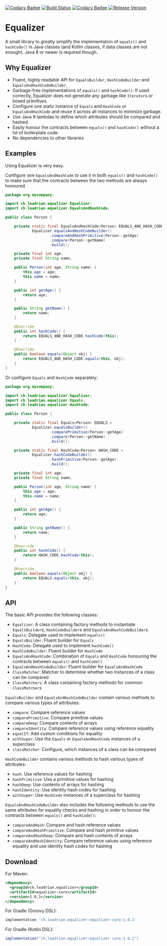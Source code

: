 [![Codacy Badge](https://api.codacy.com/project/badge/Grade/6e4827b909274d13a109be0d47dcf4d8)](https://www.codacy.com/app/Double-O-Seven/equalizer?utm_source=github.com&amp;utm_medium=referral&amp;utm_content=Double-O-Seven/equalizer&amp;utm_campaign=Badge_Grade)
[![Build Status](https://travis-ci.org/Double-O-Seven/kamp.svg?branch=master)](https://travis-ci.org/Double-O-Seven/kamp)
[![Codacy Badge](https://api.codacy.com/project/badge/Coverage/6e4827b909274d13a109be0d47dcf4d8)](https://www.codacy.com/app/Double-O-Seven/equalizer?utm_source=github.com&utm_medium=referral&utm_content=Double-O-Seven/equalizer&utm_campaign=Badge_Coverage)
[![Release Version](https://img.shields.io/maven-central/v/ch.leadrian.equalizer/equalizer-core.svg?label=release)](https://search.maven.org/search?q=g:ch.leadrian.equalizer%20AND%20a:equalizer-core)

# Equalizer

A small library to greatly simplify the implementation of `equals()` and `hashCode()` in Java classes (and Kotlin classes, if data classes are not enough).
Java 8 or newer is required though.

## Why Equalizer

*   Fluent, highly readable API for `EqualsBuilder`, `HashCodeBuilder` and `EqualsAndHashCodeBuilder`.
*   Garbage-free implementations of `equals()` and `hashCode()`: If used correctly, Equalizer does not generate any garbage like `Iterator`s or boxed primitives.
*   Configure one static instance of `Equals` and `HashCode` or `EqualsAndHashCode` and reuse it across all instances to minimize garbage.
*   Use Java 8 lambdas to define which attributes should be compared and hashed.
*   Easily honour the contracts between `equals()` and `hashCode()` without a lot of boilerplate code.
*   No dependencies to other libraries

## Examples

Using Equalizer is very easy.

Configure one `EqualsAndHashCode` to use it in both `equals()` and `hashCode()` to make sure that the contracts between the two methods are always honoured.

```java
package org.mycompany;

import ch.leadrian.equalizer.Equalizer;
import ch.leadrian.equalizer.EqualsAndHashCode;

public class Person {

    private static final EqualsAndHashCode<Person> EQUALS_AND_HASH_CODE =
            Equalizer.equalsAndHashCodeBuilder()
                    .compareAndHashPrimitive(Person::getAge)
                    .compare(Person::getName)
                    .build();

    private final int age;
    private final String name;

    public Person(int age, String name) {
        this.age = age;
        this.name = name;
    }

    public int getAge() {
        return age;
    }

    public String getName() {
        return name;
    }

    @Override
    public int hashCode() {
        return EQUALS_AND_HASH_CODE.hashCode(this);
    }

    @Override
    public boolean equals(Object obj) {
        return EQUALS_AND_HASH_CODE.equals(this, obj);
    }
}
```

Or configure `Equals` and `HashCode` separately:

```java
package org.mycompany;

import ch.leadrian.equalizer.Equalizer;
import ch.leadrian.equalizer.Equals;
import ch.leadrian.equalizer.HashCode;

public class Person {

    private static final Equals<Person> EQUALS = 
            Equalizer.equalsBuilder()
                    .comparePrimitive(Person::getAge)
                    .compare(Person::getName)
                    .build();

    private static final HashCode<Person> HASH_CODE = 
            Equalizer.hashCodeBuilder()
                    .hashPrimitive(Person::getAge)
                    .build();

    private final int age;
    private final String name;

    public Person(int age, String name) {
        this.age = age;
        this.name = name;
    }

    public int getAge() {
        return age;
    }

    public String getName() {
        return name;
    }

    @Override
    public int hashCode() {
        return HASH_CODE.hashCode(this);
    }

    @Override
    public boolean equals(Object obj) {
        return EQUALS.equals(this, obj);
    }
}
```

## API

The basic API provides the following classes:

*   `Equalizer`: A class containing factory methods to instantiate `EqualsBuilder`s, `HashCodeBuilder`s and `EqualsAndHashCodeBuilder`s.
*   `Equals`: Delegate used to implement `equals()`
*   `EqualsBuilder`: Fluent builder for `Equals`
*   `HashCode`: Delegate used to implement `hashCode()`
*   `HashCodeBuilder`: Fluent builder for `HashCode`
*   `EqualsAndHashCode`: Combination of `Equals` and `HashCode` honouring the contracts between `equals()` and `hashCode()`
*   `EqualsAndHashCodeBuilder`: Fluent builder for `EqualsAndHashCode`
*   `ClassMatcher`: Matcher to determine whether two instances of a class can be compared
*   `ClassMatchers`: A class containing factory methods for common `ClassMatcher`s
  
`EqualsBuilder`  and `EqualsAndHashCodeBuilder` contain various methods to compare various types of attributes:
*   `compare`: Compare reference values
*   `comparePrimitive`: Compare primitive values
*   `compareDeep`: Compare contents of arrays
*   `compareIdentity`: Compare reference values using reference equality
*   `equalIf`: Add custom conditions for equality
*   `withSuper`: Use the `Equals` or `EqualsAndHashCode` instances of a superclass
*   `classMatcher`: Configure, which instances of a class can be compared
  
`HashCodeBuilder` contains various methods to hash various types of attributes:
*   `hash`: Use reference values for hashing
*   `hashPrimitive`: Use a primitive values for hashing
*   `hashDeep`: Use contents of arrays for hashing
*   `hashIdentity`: Use identity hash codes for hashing
*   `withSuper`: Use `HashCode` instances of a superclass for hashing
  
`EqualsAndHashCodeBuilder` also includes the following methods to use the same attributes for equality checks and hashing in order to honour the contracts between `equals()` and `hashCode()`:
*   `compareAndHash`: Compare and hash reference values
*   `compareAndHashPrimitive`: Compare and hash primitive values
*   `compareAndHashDeep`: Compare and hash contents of arrays
*   `compareAndHashIdentity`: Compare reference values using reference equality and use identity hash codes for hashing
  
## Download

For Maven:
```xml
<dependency>
  <groupId>ch.leadrian.equalizer</groupId>
  <artifactId>equalizer-core</artifactId>
  <version>1.0.1</version>
</dependency>
```

For Gradle (Groovy DSL):
```groovy
implementation 'ch.leadrian.equalizer:equalizer-core:1.0.1'
```

For Gradle (Kotlin DSL):
```groovy
implementation("ch.leadrian.equalizer:equalizer-core:1.0.1")
```
